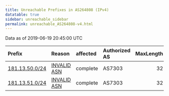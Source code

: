 ```yaml
---
title: Unreachable Prefixes in AS264808 (IPv4)
datatable: true
sidebar: unreachable_sidebar
permalink: unreachable_AS264808-v4.html
---
```


Data as of 2019-06-19 20:45:00 UTC


<div class="datatable-begin"></div>

| Prefix                                                 | Reason                                                                                                 | affected   | Authorized AS   |   MaxLength | Anchor                                         |   unreachable /24s |
|:-------------------------------------------------------|:-------------------------------------------------------------------------------------------------------|:-----------|:----------------|------------:|:-----------------------------------------------|-------------------:|
| [181.13.50.0/24](https://stat.ripe.net/181.13.50.0/24) | [INVALID ASN](https://rpki-validator.ripe.net/announcement-preview?asn=AS264808&prefix=181.13.50.0/24) | complete   | AS7303          |          32 | [LACNIC](unreachable_LACNIC_RPKI_Root-v4.html) |                  1 |
| [181.13.51.0/24](https://stat.ripe.net/181.13.51.0/24) | [INVALID ASN](https://rpki-validator.ripe.net/announcement-preview?asn=AS264808&prefix=181.13.51.0/24) | complete   | AS7303          |          32 | [LACNIC](unreachable_LACNIC_RPKI_Root-v4.html) |                  1 |

<div class="datatable-end"></div>